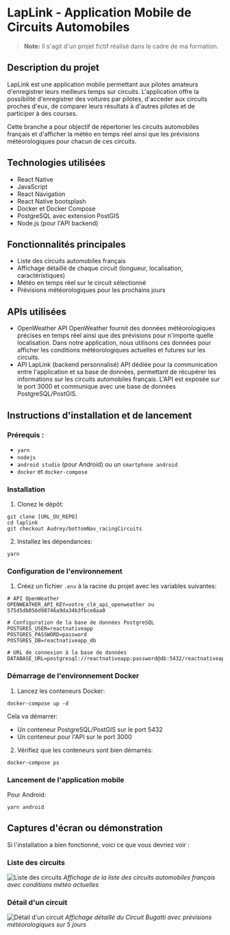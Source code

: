 # LapLink - Application Mobile de Circuits Automobiles
> **Note:** Il s'agit d'un projet fictif réalisé dans le cadre de ma formation.
## Description du projet
LapLink est une application mobile permettant aux pilotes amateurs d'enregistrer leurs meilleurs temps sur circuits. L'application offre la possibilité d'enregistrer des voitures par pilotes, d'acceder aux circuits proches d'eux, de comparer leurs résultats à d'autres pilotes et de participer à des courses.

Cette branche a pour objectif de répertorier les circuits automobiles français et d'afficher la météo en temps réel ainsi que les prévisions météorologiques pour chacun de ces circuits.

## Technologies utilisées
* React Native
* JavaScript
* React Navigation
* React Native bootsplash
* Docker et Docker Compose
* PostgreSQL avec extension PostGIS
* Node.js (pour l'API backend)

## Fonctionnalités principales
* Liste des circuits automobiles français
* Affichage détaillé de chaque circuit (longueur, localisation, caractéristiques)
* Météo en temps réel sur le circuit sélectionné
* Prévisions météorologiques pour les prochains jours

## APIs utilisées
* OpenWeather API
  OpenWeather fournit des données météorologiques précises en temps réel ainsi que des prévisions pour n'importe quelle localisation. Dans notre application, nous utilisons ces données pour afficher les conditions météorologiques actuelles et futures sur les circuits.
* API LapLink (backend personnalisé)
  API dédiée pour la communication entre l'application et sa base de données, permettant de récupérer les informations sur les circuits automobiles français. L'API est exposée sur le port 3000 et communique avec une base de données PostgreSQL/PostGIS.

## Instructions d'installation et de lancement

### Prérequis :
* `yarn`
* `nodejs`
* `android studio` (pour Android) ou un `smartphone android`
* `docker` et `docker-compose`

### Installation

1. Clonez le dépôt:
```
git clone [URL_DU_REPO]
cd laplink
git checkout Audrey/bottomNav_racingCircuits
```

2. Installez les dépendances:
```
yarn 
```

### Configuration de l'environnement

1. Créez un fichier `.env` à la racine du projet avec les variables suivantes:
```
# API OpenWeather
OPENWEATHER_API_KEY=votre_clé_api_openweather ou 575d5db056d98746a9da34b3fbce8aa0

# Configuration de la base de données PostgreSQL
POSTGRES_USER=reactnativeapp
POSTGRES_PASSWORD=password
POSTGRES_DB=reactnativeapp_db

# URL de connexion à la base de données
DATABASE_URL=postgresql://reactnativeapp:password@db:5432/reactnativeapp_db
```

### Démarrage de l'environnement Docker

1. Lancez les conteneurs Docker:
```
docker-compose up -d
```

Cela va démarrer:
- Un conteneur PostgreSQL/PostGIS sur le port 5432
- Un conteneur pour l'API sur le port 3000

2. Vérifiez que les conteneurs sont bien démarrés:
```
docker-compose ps
```

### Lancement de l'application mobile

Pour Android:
```
yarn android
```

## Captures d'écran ou démonstration
Si l'installation a bien fonctionné, voici ce que vous devriez voir :
### Liste des circuits
![Liste des circuits](./assets/screenshots/circuit-list.jpeg)
*Affichage de la liste des circuits automobiles français avec conditions météo actuelles*

### Détail d'un circuit
![Détail d'un circuit](./assets/screenshots/single-circuit.jpeg)
*Affichage détaillé du Circuit Bugatti avec prévisions météorologiques sur 5 jours*